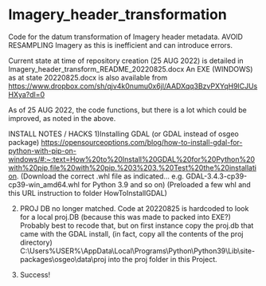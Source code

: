 # Imagery_header_transformation
Code for the datum transformation of Imagery header metadata. 
AVOID RESAMPLING Imagery as this is inefficient and can introduce errors.

Current state at time of repository creation (25 AUG 2022)
is detailed in Imagery_header_transform_README_20220825.docx
An EXE (WINDOWS) as at state 20220825.docx is also available from
https://www.dropbox.com/sh/qjv4k0numu0x6jl/AADXqq3BzvPXYqH9lCJUsHXya?dl=0

As of 25 AUG 2022, the code functions, but there is a lot which could be improved, as noted in the above.

INSTALL NOTES / HACKS
1)Installing GDAL (or GDAL instead of osgeo package)
https://opensourceoptions.com/blog/how-to-install-gdal-for-python-with-pip-on-windows/#:~:text=How%20to%20Install%20GDAL%20for%20Python%20with%20pip,file%20with%20pip.%203%203.%20Test%20the%20installation.
(Download the correct .whl file as indicated... e.g. GDAL-3.4.3-cp39-cp39-win_amd64.whl for Python 3.9    and so on)
(Preloaded a few whl and this URL instruction to folder HowToInstallGDAL)

2) PROJ DB no longer matched.
Code at 20220825 is hardcoded to look for a local proj.DB  (because this was made to packed into EXE?)
Probably best to recode that, but on first instance copy the proj.db that came with the GDAL install,
   (in fact, copy all the contents of the proj directory)
C:\Users\%USER%\AppData\Local\Programs\Python\Python39\Lib\site-packages\osgeo\data\proj
into the proj folder in this Project.

3) Success!

